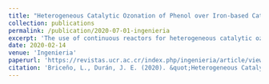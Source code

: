 ```yaml
---
title: "Heterogeneous Catalytic Ozonation of Phenol over Iron-based Catalysts in a Trickle Bed Reactor"
collection: publications
permalink: /publication/2020-07-01-ingenieria
excerpt: 'The use of continuous reactors for heterogeneous catalytic ozonation is yet to be investigated in order to develop a viable technology for industrial applications. This paper presents hydrodynamic and degradation studies on the use of a co-current down flow trickle bed reactor for heterogeneous catalytic ozonation of phenol (as model pollutant) over Fe-Diatomite pellets and Fe-coated glass beads. It was found that the reactor can operate under trickle or pulsing flow regimes, promoting mass transfer augmentation. Residence time distribution data, fitted with n-CSTR and axial dispersion (ADM) models, showed low axial dispersion and high flow distribution. Just the Fe-diatomite pellets showed important phenol adsorption (16 %). Degradation experiments demonstrated that phenol conversion was substantial when using both catalysts, up to 19,7 % pollutant conversion with liquid-phase space times of just 6 s. Compared to direct ozonation, the use of the Fe-diatomite pellets and Fe-coated glass beads enhanced the reactor performance by 48 % and 23 % respectively. It was confirmed that mass transfer is an important factor that restricts this reaction system performance; consequently, further improvement in mass transport rate is necessary for system optimization.'
date: 2020-02-14
venue: 'Ingenieria'
paperurl: 'https://revistas.ucr.ac.cr/index.php/ingenieria/article/view/39236/41886'
citation: 'Briceño, L., Durán, J. E. (2020). &quot;Heterogeneous Catalytic Ozonation of Phenol over Iron-based Catalysts in a Trickle Bed Reactor.&quot; <i>Ingenieria</i>. 20(July-December 2020).'
---
```


